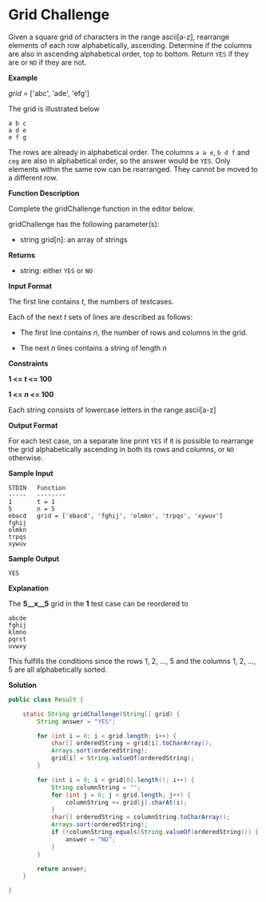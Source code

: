 # Grid Challenge

Given a square grid of characters in the range ascii[a-z], rearrange elements of each row alphabetically, ascending. Determine if the columns are also in ascending alphabetical order, top to bottom. Return ```YES``` if they are or ```NO``` if they are not.

__Example__

_grid_ = ['abc', 'ade', 'efg']

The grid is illustrated below

```
a b c
a d e
e f g
```

The rows are already in alphabetical order. The columns ```a a e```, ```b d f``` and ```ceg``` are also in alphabetical order, so the answer would be ```YES```. Only elements within the same row can be rearranged. They cannot be moved to a different row.

__Function Description__

Complete the gridChallenge function in the editor below.

gridChallenge has the following parameter(s):

- string grid[n]: an array of strings

__Returns__

- string: either ```YES``` or ```NO```

__Input Format__

The first line contains _t_, the numbers of testcases.

Each of the next _t_ sets of lines are described as follows:

- The first line contains _n_, the number of rows and columns in the grid.

- The next _n_ lines contains a string of length _n_

__Constraints__

__1 <= _t_ <= 100__

__1 <= _n_ <= 100__

Each string consists of lowercase letters in the range ascii[a-z]

__Output Format__

For each test case, on a separate line print ```YES``` if it is possible to rearrange the grid alphabetically ascending in both its rows and columns, or ```NO``` otherwise.

__Sample Input__

```
STDIN   Function
-----   --------
1       t = 1
5       n = 5
ebacd   grid = ['ebacd', 'fghij', 'olmkn', 'trpqs', 'xywuv']
fghij
olmkn
trpqs
xywuv
```

__Sample Output__

```
YES
```

__Explanation__

The __5__x__5__ grid in the __1__ test case can be reordered to

```
abcde
fghij
klmno
pqrst
uvwxy
```

This fulfills the conditions since the rows 1, 2, ..., 5 and the columns 1, 2, ..., 5 are all alphabetically sorted.

__Solution__

```java
public class Result {

    static String gridChallenge(String[] grid) {
        String answer = "YES";

        for (int i = 0; i < grid.length; i++) {
            char[] orderedString = grid[i].toCharArray();
            Arrays.sort(orderedString);
            grid[i] = String.valueOf(orderedString);
        }

        for (int i = 0; i < grid[0].length(); i++) {
            String columnString = "";
            for (int j = 0; j < grid.length; j++) {
                columnString += grid[j].charAt(i);
            }
            char[] orderedString = columnString.toCharArray();
            Arrays.sort(orderedString);
            if (!columnString.equals(String.valueOf(orderedString))) {
                answer = "NO";
            }
        }

        return answer;
    }

}
```
